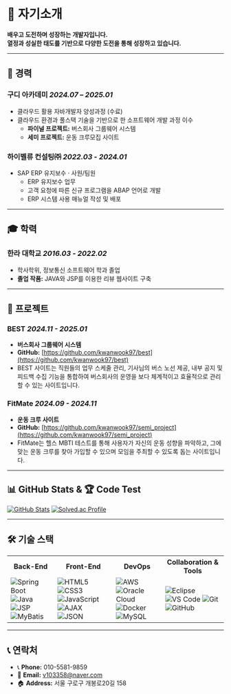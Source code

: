 # 🚀 자기소개

**배우고 도전하며 성장하는 개발자입니다.**  
**열정과 성실한 태도를 기반으로 다양한 도전을 통해 성장하고 있습니다.**

---

## 💼 경력

### 구디 아카데미 _2024.07 – 2025.01_
- 클라우드 활용 자바개발자 양성과정 (수료)
- 클라우드 환경과 풀스택 기술을 기반으로 한 소프트웨어 개발 과정 이수
  - **파이널 프로젝트:** 버스회사 그룹웨어 시스템
  - **세미 프로젝트:** 운동 크루모집 사이트

### 하이벨류 컨설팅㈜ _2022.03 - 2024.01_
- SAP ERP 유지보수 · 사원/팀원
  - ERP 유지보수 업무
  - 고객 요청에 따른 신규 프로그램을 ABAP 언어로 개발
  - ERP 시스템 사용 매뉴얼 작성 및 배포

---

## 🎓 학력

### 한라 대학교 _2016.03 - 2022.02_
- 학사학위, 정보통신 소프트웨어 학과 졸업
- **졸업 작품:** JAVA와 JSP를 이용한 리뷰 웹사이트 구축

---

## 🚀 프로젝트

### BEST _2024.11 - 2025.01_
- **버스회사 그룹웨어 시스템**
- **GitHub:** [https://github.com/kwanwook97/best](https://github.com/kwanwook97/best)
- BEST 사이트는 직원들의 업무 스케줄 관리, 기사님의 버스 노선 제공, 내부 공지 및 피드백 수집 기능을 통합하여 버스회사의 운영을 보다 체계적이고 효율적으로 관리할 수 있는 사이트입니다.

### FitMate _2024.09 - 2024.11_
- **운동 크루 사이트**
- **GitHub:** [https://github.com/kwanwook97/semi_project](https://github.com/kwanwook97/semi_project)
- FitMate는 헬스 MBTI 테스트를 통해 사용자가 자신의 운동 성향을 파악하고, 그에 맞는 운동 크루를 찾아 가입할 수 있으며 모임을 주최할 수 있도록 돕는 사이트입니다.

---

## 📊 GitHub Stats & 🏆 Code Test

[![GitHub Stats](https://github-readme-stats.vercel.app/api?username=kwanwook97&show_icons=true&theme=radical)](https://github.com/kwanwook97)
[![Solved.ac Profile](http://mazassumnida.wtf/api/v2/generate_badge?boj=kungoki)](https://solved.ac/kungoki/)

---

## 🛠️ 기술 스택

<table>
  <tr>
    <th>Back-End</th>
    <th>Front-End</th>
    <th>DevOps</th>
    <th>Collaboration & Tools</th>
  </tr>
  <tr>
    <td>
      <img src="https://img.shields.io/badge/Spring_Boot-6DB33F?style=for-the-badge&logo=spring-boot&logoColor=white" alt="Spring Boot" />
      <img src="https://img.shields.io/badge/Java-ED8B00?style=for-the-badge&logo=openjdk&logoColor=white" alt="Java" />
      <img src="https://img.shields.io/badge/JSP-000000?style=for-the-badge&logo=java&logoColor=white" alt="JSP" />
      <img src="https://img.shields.io/badge/MyBatis-000000?style=for-the-badge&logo=mybatis&logoColor=white" alt="MyBatis" />
    </td>
    <td>
      <img src="https://img.shields.io/badge/HTML5-E34F26?style=for-the-badge&logo=html5&logoColor=white" alt="HTML5" />
      <img src="https://img.shields.io/badge/CSS3-1572B6?style=for-the-badge&logo=css3&logoColor=white" alt="CSS3" />
      <img src="https://img.shields.io/badge/JavaScript-F7DF1E?style=for-the-badge&logo=javascript&logoColor=black" alt="JavaScript" />
      <img src="https://img.shields.io/badge/AJAX-000000?style=for-the-badge&logo=ajax&logoColor=white" alt="AJAX" />
      <img src="https://img.shields.io/badge/JSON-000000?style=for-the-badge&logo=json&logoColor=white" alt="JSON" />
    </td>
    <td>
      <img src="https://img.shields.io/badge/AWS-232F3E?style=for-the-badge&logo=amazon-aws&logoColor=white" alt="AWS" />
      <img src="https://img.shields.io/badge/Oracle_Cloud-F80000?style=for-the-badge&logo=oracle&logoColor=white" alt="Oracle Cloud" />
      <img src="https://img.shields.io/badge/Docker-2496ED?style=for-the-badge&logo=docker&logoColor=white" alt="Docker" />
      <img src="https://img.shields.io/badge/MySQL-4479A1?style=for-the-badge&logo=mysql&logoColor=white" alt="MySQL" />
    </td>
    <td>
      <img src="https://img.shields.io/badge/Eclipse-2C2255?style=for-the-badge&logo=eclipse&logoColor=white" alt="Eclipse" />
      <img src="https://img.shields.io/badge/VS_Code-007ACC?style=for-the-badge&logo=visual-studio-code&logoColor=white" alt="VS Code" />
      <img src="https://img.shields.io/badge/Git-F05032?style=for-the-badge&logo=git&logoColor=white" alt="Git" />
      <img src="https://img.shields.io/badge/GitHub-181717?style=for-the-badge&logo=github&logoColor=white" alt="GitHub" />
    </td>
  </tr>
</table>

---

## 📞 연락처
- 📞 **Phone:** 010-5581-9859
- 📧 **Email:** [v103358@naver.com](mailto:v103358@naver.com)
- 🏠 **Address:** 서울 구로구 개봉로20길 158
